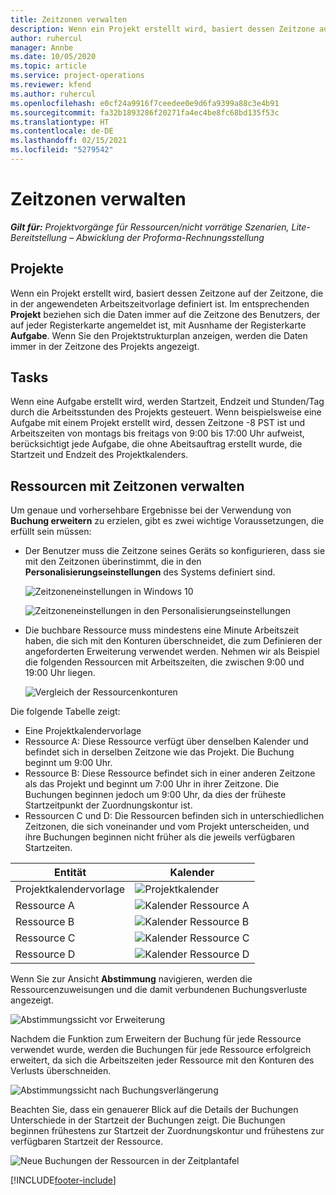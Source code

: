 ```yaml
---
title: Zeitzonen verwalten
description: Wenn ein Projekt erstellt wird, basiert dessen Zeitzone auf der Zeitzone, die in der angewendeten Arbeitszeitvorlage definiert ist.
author: ruhercul
manager: Annbe
ms.date: 10/05/2020
ms.topic: article
ms.service: project-operations
ms.reviewer: kfend
ms.author: ruhercul
ms.openlocfilehash: e0cf24a9916f7ceedee0e9d6fa9399a88c3e4b91
ms.sourcegitcommit: fa32b1893286f20271fa4ec4be8fc68bd135f53c
ms.translationtype: HT
ms.contentlocale: de-DE
ms.lasthandoff: 02/15/2021
ms.locfileid: "5279542"
---
```

# <a name="manage-time-zones"></a>Zeitzonen verwalten

_**Gilt für:** Projektvorgänge für Ressourcen/nicht vorrätige Szenarien, Lite-Bereitstellung – Abwicklung der Proforma-Rechnungsstellung_


## <a name="projects"></a>Projekte

Wenn ein Projekt erstellt wird, basiert dessen Zeitzone auf der Zeitzone, die in der angewendeten Arbeitszeitvorlage definiert ist. Im entsprechenden **Projekt** beziehen sich die Daten immer auf die Zeitzone des Benutzers, der auf jeder Registerkarte angemeldet ist, mit Ausnhame der Registerkarte **Aufgabe**. Wenn Sie den Projektstrukturplan anzeigen, werden die Daten immer in der Zeitzone des Projekts angezeigt.

## <a name="tasks"></a>Tasks

Wenn eine Aufgabe erstellt wird, werden Startzeit, Endzeit und Stunden/Tag durch die Arbeitsstunden des Projekts gesteuert. Wenn beispielsweise eine Aufgabe mit einem Projekt erstellt wird, dessen Zeitzone -8 PST ist und Arbeitszeiten von montags bis freitags von 9:00 bis 17:00 Uhr aufweist, berücksichtigt jede Aufgabe, die ohne Abeitsauftrag erstellt wurde, die Startzeit und Endzeit des Projektkalenders.

## <a name="manage-resources-with-time-zones"></a>Ressourcen mit Zeitzonen verwalten

Um genaue und vorhersehbare Ergebnisse bei der Verwendung von **Buchung erweitern** zu erzielen, gibt es zwei wichtige Voraussetzungen, die erfüllt sein müssen:  

- Der Benutzer muss die Zeitzone seines Geräts so konfigurieren, dass sie mit den Zeitzonen überinstimmt, die in den **Personalisierungseinstellungen** des Systems definiert sind.
 
  ![Zeitzoneneinstellungen in Windows 10](media/reconcile-assignments-03.png)

  ![Zeitzoneneinstellungen in den Personalisierungseinstellungen](media/reconcile-assignments-04.png)
 
- Die buchbare Ressource muss mindestens eine Minute Arbeitszeit haben, die sich mit den Konturen überschneidet, die zum Definieren der angeforderten Erweiterung verwendet werden. Nehmen wir als Beispiel die folgenden Ressourcen mit Arbeitszeiten, die zwischen 9:00 und 19:00 Uhr liegen. 

  ![Vergleich der Ressourcenkonturen](media/reconcile-assignments-05.png)

Die folgende Tabelle zeigt:

- Eine Projektkalendervorlage
- Ressource A: Diese Ressource verfügt über denselben Kalender und befindet sich in derselben Zeitzone wie das Projekt. Die Buchung beginnt um 9:00 Uhr.
- Ressource B: Diese Ressource befindet sich in einer anderen Zeitzone als das Projekt und beginnt um 7:00 Uhr in ihrer Zeitzone. Die Buchungen beginnen jedoch um 9:00 Uhr, da dies der früheste Startzeitpunkt der Zuordnungskontur ist.
- Ressourcen C und D: Die Ressourcen befinden sich in unterschiedlichen Zeitzonen, die sich voneinander und vom Projekt unterscheiden, und ihre Buchungen beginnen nicht früher als die jeweils verfügbaren Startzeiten.

|Entität  |Kalender  |
|-|-|
|Projektkalendervorlage   | ![Projektkalender](media/reconcile-assignments-06.png) |
|Ressource A  | ![Kalender Ressource A](media/reconcile-assignments-06.png) |
|Ressource B  |  ![Kalender Ressource B](media/reconcile-assignments-07.png) |
|Ressource C  |  ![Kalender Ressource C](media/reconcile-assignments-08.png) |
|Ressource D  | ![Kalender Ressource D](media/reconcile-assignments-09.png)  |
 
Wenn Sie zur Ansicht **Abstimmung** navigieren, werden die Ressourcenzuweisungen und die damit verbundenen Buchungsverluste angezeigt.

![Abstimmungssicht vor Erweiterung](media/reconcile-assignments-10.png)

Nachdem die Funktion zum Erweitern der Buchung für jede Ressource verwendet wurde, werden die Buchungen für jede Ressource erfolgreich erweitert, da sich die Arbeitszeiten jeder Ressource mit den Konturen des Verlusts überschneiden.

![Abstimmungssicht nach Buchungsverlängerung](media/reconcile-assignments-11.png) 

Beachten Sie, dass ein genauerer Blick auf die Details der Buchungen Unterschiede in der Startzeit der Buchungen zeigt. Die Buchungen beginnen frühestens zur Startzeit der Zuordnungskontur und frühestens zur verfügbaren Startzeit der Ressource.

![Neue Buchungen der Ressourcen in der Zeitplantafel](media/reconcile-assignments-12.png)


[!INCLUDE[footer-include](../includes/footer-banner.md)]